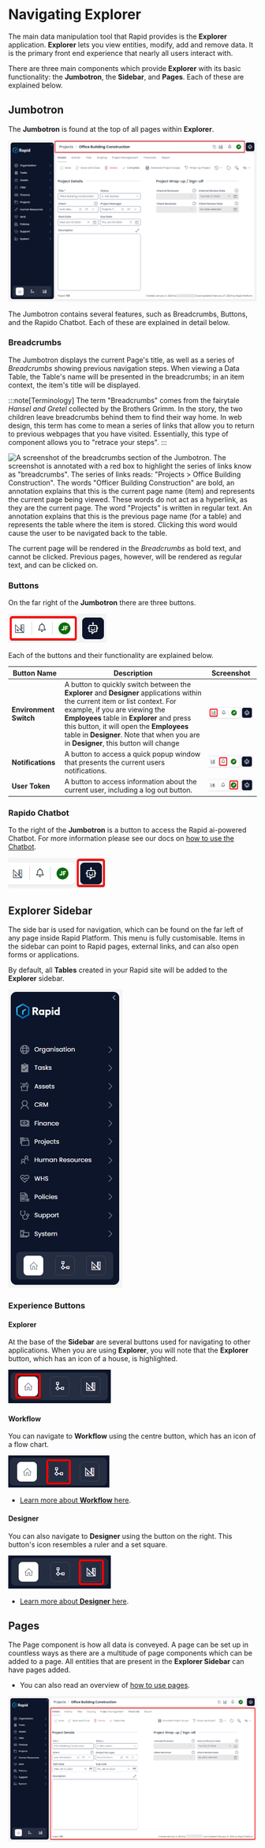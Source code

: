 # Navigating Explorer

The main data manipulation tool that Rapid provides is the **Explorer** application. **Explorer** lets you view entities, modify, add and remove data. It is the primary front end experience that nearly all users interact with.

There are three main components which provide **Explorer** with its basic functionality: the **Jumbotron**, the **Sidebar**, and **Pages**. Each of these are explained below.

## Jumbotron

The **Jumbotron** is found at the top of all pages within **Explorer**.

![A screenshot that shows the location of the jumbotron at the top of the Rapid site. The screenshot is annotated with a red box to highlight its location.](<Jumbotron Location.png>)

The Jumbotron contains several features, such as Breadcrumbs, Buttons, and the Rapido Chatbot. Each of these are explained in detail below.

### Breadcrumbs

The Jumbotron displays the current Page's title, as well as a series of *Breadcrumbs* showing previous navigation steps. When viewing a Data Table, the Table's name will be presented in the breadcrumbs; in an item context, the item's title will be displayed.

:::note[Terminology]
The term "Breadcrumbs" comes from the fairytale *Hansel and Gretel* collected by the Brothers Grimm. In the story, the two children leave breadcrumbs behind them to find their way home. In web design, this term has come to mean a series of links that allow you to return to previous webpages that you have visited. Essentially, this type of component allows you to "retrace your steps".
:::

![A screenshot of the breadcrumbs section of the Jumbotron. The screenshot is annotated with a red box to highlight the series of links know as "breadcrumbs". The series of links reads: "Projects > Office Building Construction". The words "Officer Building Construction" are bold, an annotation explains that this is the current page name (item) and represents the current page being viewed. These words do not act as a hyperlink, as they are the current page. The word "Projects" is written in regular text. An annotation explains that this is the previous page name (for a table) and represents the table where the item is stored. Clicking this word would cause the user to be navigated back to the table.](<Jumbotron Breadcrumbs.png>)

The current page will be rendered in the *Breadcrumbs* as bold text, and cannot be clicked. Previous pages, however, will be rendered as regular text, and can be clicked on.

### Buttons

On the far right of the **Jumbotron** there are three buttons.

![A screenshot showing the location of the Jumbotron buttons: Environment Switch, Notifications, and User Token. The screenshot is annotated with a red box demonstrating the location of the buttons.](<Jumbotron Buttons.png>)

Each of the buttons and their functionality are explained below.

| Button Name | Description | Screenshot |
|---|---|---|
| **Environment Switch** | A button to quickly switch between the **Explorer** and **Designer** applications within the current item or list context. For example, if you are viewing the **Employees** table in **Explorer** and press this button, it will open the **Employees** table in **Designer**. Note that when you are in **Designer**, this button will change | ![A screenshot demonstrating the location of the Environment Switch button. The button's icon resembles a set square and a ruler. The screenshot is annotated with a red box to indicate the location of the button.](<Jumbotron Designer.png>)| 
| **Notifications** | A button to access a quick popup window that presents the current users notifications. | ![A screenshot demonstrating the location of the Notifications button. The button's icon resembles a bell. The screenshot is annotated with a red box to indicate the location of the button.](<Jumbotron Notifications.png>)|
| **User Token** | A button to access information about the current user, including a log out button. | ![A screenshot demonstrating the location of the User Token button. The button's icon is a coloured circle with the user's initials inside. In this example, the icon is green with the initials "JF" inside. The screenshot is annotated with a red box to indicate the location of the button.](<Jumbotron User.png>)|

### Rapido Chatbot

To the right of the **Jumbotron** is a button to access the Rapid ai-powered Chatbot. For more information please see our docs on [how to use the Chatbot](</docs/Rapid/3-User Manual/2-Explorer/6-Support Chatbot/How to create a support request/How to create a support request.md>).

![A screenshot showing the Rapido Chatbot, and its location on the jumbotron. The Rapido button is blue, and has a white icon of a robot head with a smiley face. The screenshot is annotated with a red box to highlight its location.](<Jumbotron Rapido.png>)

## Explorer Sidebar

The side bar is used for navigation, which can be found on the far left of any page inside Rapid Platform. This menu is fully customisable. Items in the sidebar can point to Rapid pages, external links, and can also open forms or applications.

By default, all **Tables** created in your Rapid site will be added to the **Explorer** sidebar.

![A screenshot of a sidebar from Rapid Standard as an example. The sidebar is dark blue and has the Rapid name and logo at the top. Underneath are a list of menu items that will navigate the user. The menu items from top to bottom are: Organisation, Tasks, Assets, CRM, Finance, Projects, Human Resources, WHS, Policies, Support, and System. At the very bottom of the sidebar are buttons to navigate between core applications. This is explained further below.](<Explorer sidebar.png>)

### Experience Buttons

#### Explorer

At the base of the **Sidebar** are several buttons used for navigating to other applications. When you are using **Explorer**, you will note that the **Explorer** button, which has an icon of a house, is highlighted.

![Alt text](<Explorer Nav.png>)

#### Workflow

You can navigate to **Workflow** using the centre button, which has an icon of a flow chart.

![Alt text](<Workflow Nav.png>)

- [Learn more about **Workflow** here](</docs/Rapid/3-User Manual/4-Workflow/4-Workflow.md>).

#### Designer

You can also navigate to **Designer** using the button on the right. This button's icon resembles a ruler and a set square.

![Alt text](<Designer Nav.png>)

- [Learn more about **Designer** here](</docs/Rapid/3-User Manual/3-Designer/1-what-is-designer/1-what-is-designer.md>).

## Pages

The Page component is how all data is conveyed. A page can be set up in countless ways as there are a multitude of page components which can be added to a page. All entities that are present in the **Explorer Sidebar** can have pages added.
- You can also read an overview of [how to use pages](/docs/Rapid/4-Keyper%20Manual/2-Designer/2-Pages/3-Components/1-overview/1-overview.md).

![A screenshot demonstrating the location of a page. The page in this example is a projects page with a tab strip, and a projects form included. The screenshot is annotated with a red box that surrounds the page component.](<Page Example.png>)